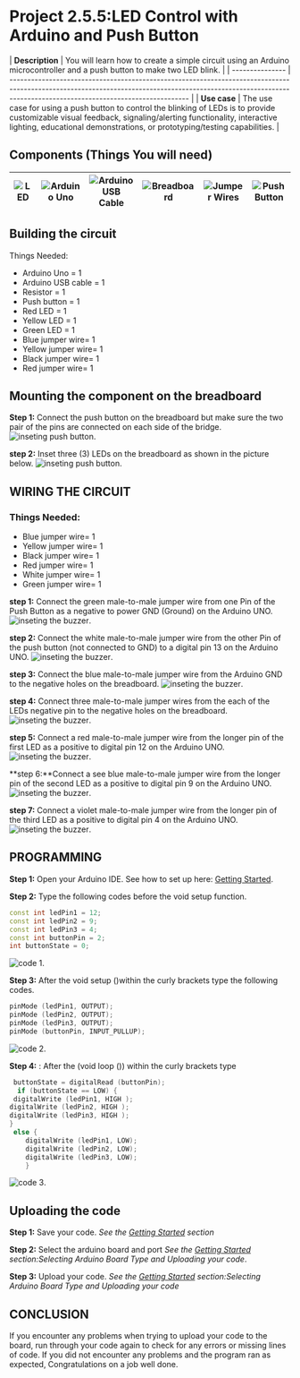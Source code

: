 # Project 2.5.5:LED Control with Arduino and Push Button

| **Description** | You will learn how to create a simple circuit using an Arduino microcontroller and a push button to make two LED blink.
|
| --------------- | -------------------------------------------------------------------------------------------------------------------------------------------------------------------------------------------------------------- |
| **Use case** | The use case for using a push button to control the blinking of LEDs is to provide customizable visual feedback, signaling/alerting functionality, interactive lighting, educational demonstrations, or prototyping/testing capabilities. |

## Components (Things You will need)

| ![LED ](../../assets/components/leds.webp) | ![Arduino Uno](../../assets/components/arduino.webp) | ![Arduino USB Cable](../../assets/components/usbcable.webp) | ![Breadboard](../../assets/components/breadboard.webp) | ![Jumper Wires](../../assets/components/jumperwires.webp) | ![Push Button](../../assets/components/pushbutton.webp) |
| ---------------------------------------- | --------------------------------------------------- | ----------------------------------------------------------- | ----------------------------------------------------- | ------------------------------------------------------ | ------------------------------------------------------- |

## Building the circuit

Things Needed:

- Arduino Uno = 1
- Arduino USB cable = 1
- Resistor = 1
- Push button = 1
- Red LED = 1
- Yellow LED = 1
- Green LED = 1
- Blue jumper wire= 1
- Yellow jumper wire= 1
- Black jumper wire= 1
- Red jumper wire= 1

## Mounting the component on the breadboard

**Step 1:** Connect the push button on the breadboard but make sure the two pair of the pins are connected on each side of the bridge.
![inseting push button](../../assets/2.0/2.1.Push%20Button%20+%20LED/3.LED/image_1.webp).

**step 2:** Inset three (3) LEDs on the breadboard as shown in the picture below.
![inseting push button](../../assets/2.0/2.1.Push%20Button%20+%20LED/3.LED/image_2.webp).

## WIRING THE CIRCUIT

### Things Needed:

- Blue jumper wire= 1
- Yellow jumper wire= 1
- Black jumper wire= 1
- Red jumper wire= 1
- White jumper wire= 1
- Green jumper wire= 1

**step 1:** Connect the green male-to-male jumper wire from one Pin of the Push Button as a negative to power GND (Ground) on the Arduino UNO.
![inseting the buzzer](../../assets/2.0/2.1.Push%20Button%20+%20LED/3.LED/wire_1.webp).

**step 2:** Connect the white male-to-male jumper wire from the other Pin of the push button (not connected to GND) to a digital pin 13 on the Arduino UNO.
![inseting the buzzer](../../assets/2.0/2.1.Push%20Button%20+%20LED/3.LED/wire_2.webp).

**step 3:** Connect the blue male-to-male jumper wire from the Arduino GND to the negative holes on the breadboard.
![inseting the buzzer](../../assets/2.0/2.1.Push%20Button%20+%20LED/3.LED/wire_3.webp).

**step 4:** Connect three male-to-male jumper wires from the each of the LEDs negative pin to the negative holes on the breadboard.
![inseting the buzzer](../../assets/2.0/2.1.Push%20Button%20+%20LED/3.LED/wire_4.webp).

**step 5:** Connect a red male-to-male jumper wire from the longer pin of the first LED as a positive to digital pin 12 on the Arduino UNO.
![inseting the buzzer](../../assets/2.0/2.1.Push%20Button%20+%20LED/3.LED/wire_5.webp).

**step 6:**Connect a see blue male-to-male jumper wire from the longer pin of the second LED as a positive to digital pin 9 on the Arduino UNO.
![inseting the buzzer](../../assets/2.0/2.1.Push%20Button%20+%20LED/3.LED/wire_6.webp).

**step 7:** Connect a violet male-to-male jumper wire from the longer pin of the third LED as a positive to digital pin 4 on the Arduino UNO.
![inseting the buzzer](../../assets/2.0/2.1.Push%20Button%20+%20LED/3.LED/wire_7.webp).

## PROGRAMMING

**Step 1:** Open your Arduino IDE. See how to set up here: [Getting Started](../../getting-started/overview.md).

**Step 2:** Type the following codes before the void setup function.

``` cpp
const int ledPin1 = 12;
const int ledPin2 = 9;
const int ledPin3 = 4;
const int buttonPin = 2;
int buttonState = 0;
```

![code 1](../../assets/2.0/2.1.Push%20Button%20+%20LED/3.LED/code_1.webp).

**Step 3:** After the void setup ()within the curly brackets type the following codes.

``` cpp
pinMode (ledPin1, OUTPUT);
pinMode (ledPin2, OUTPUT);
pinMode (ledPin3, OUTPUT);
pinMode (buttonPin, INPUT_PULLUP);
```

![code 2](../../assets/2.0/2.1.Push%20Button%20+%20LED/3.LED/code_2.webp).

**Step 4:** : After the (void loop ()) within the curly brackets type

``` cpp
 buttonState = digitalRead (buttonPin);
  if (buttonState == LOW) {
 digitalWrite (ledPin1, HIGH );
digitalWrite (ledPin2, HIGH );
digitalWrite (ledPin3, HIGH );
}
 else {
    digitalWrite (ledPin1, LOW);
    digitalWrite (ledPin2, LOW);
    digitalWrite (ledPin3, LOW);
    }
```

![code 3](../../assets/2.0/2.1.Push%20Button%20+%20LED/3.LED/code_3.webp).

## Uploading the code

**Step 1:** Save your code. _See the [Getting Started](../../getting-started/overview.md) section_

**Step 2:** Select the arduino board and port _See the [Getting Started](../../getting-started/overview.md) section:Selecting Arduino Board Type and Uploading your code_.

**Step 3:** Upload your code. _See the [Getting Started](../../getting-started/overview.md) section:Selecting Arduino Board Type and Uploading your code_

## CONCLUSION

If you encounter any problems when trying to upload your code to the board, run through your code again to check for any errors or missing lines of code. If you did not encounter any problems and the program ran as expected, Congratulations on a job well done.
